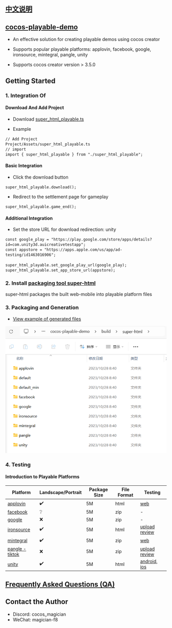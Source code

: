 
## [中文说明](https://github.com/magician-f/cocos-playable-demo/tree/main/README-CN.md)

## [cocos-playable-demo](https://github.com/magician-f/cocos-playable-demo)

* An effective solution for creating playable demos using cocos creator
* Supports popular playable platforms: applovin, facebook, google, ironsource, mintegral, pangle, unity

* Supports cocos creator version > 3.5.0

## Getting Started

### 1. Integration Of 

#### Download And Add Project

* Download [super_html_playable.ts](https://github.com/magician-f/cocos-playable-demo/tree/main/docs/sdk/super_html_playable.ts)

* Example
```
// Add Project
Project/Assets/super_html_playable.ts
// import
import { super_html_playable } from "./super_html_playable";
```

#### Basic Integration
* Click the download button
```
super_html_playable.download();
```
* Redirect to the settlement page for gameplay
```
super_html_playable.game_end();
```

#### Additional Integration

* Set the store URL for download redirection: unity
```
const google_play = "https://play.google.com/store/apps/details?id=com.unity3d.auicreativetestapp";
const appstore = "https://apps.apple.com/us/app/ad-testing/id1463016906";

super_html_playable.set_google_play_url(google_play);
super_html_playable.set_app_store_url(appstore);
```

### 2. Install [packaging tool super-html](https://store.cocos.com/app/detail/3657)

super-html packages the built web-mobile into playable platform files

### 3. Packaging and Generation

* [View example of generated files](https://github.com/magician-f/cocos-playable-demo/tree/main/build/super-html)

![channels.png](./docs/images/channels.png)

### 4. Testing

#### Introduction to Playable Platforms

|Platform|Landscape/Portrait|Package Size|File Format|Testing|
|--|--|--|--|--|
|[applovin](https://p.applov.in/playablePreview?create=1&qr=1)|✔️|5M|html|[web](https://p.applov.in/playablePreview?create=1&qr=1)|
|[facebook](https://docs.lunalabs.io/docs/playable/ad-networks/facebook)|❔|5M|zip|-|[web](https://developers.facebook.com/tools/playable-preview/)|
|[google](https://support.google.com/google-ads/answer/9981650?hl=zh-Hans)|❌|5M|zip|-|[web](https://h5validator.appspot.com/adwords/asset)|
|[ironsource](https://developers.is.com/ironsource-mobile/general/interactive-requirements)|✔️|5M|html|[upload review](https://developers.is.com/ironsource-mobile/general/html-upload/)|
|[mintegral](https://www.mindworks-creative.com/review/doc)|✔️|5M|zip|[web](https://www.mindworks-creative.com/review/)|
|[pangle - tiktok](https://ads.tiktok.com/help/article/playable-ads)|❌|5M|zip|[upload review](https://ads.tiktok.com/help/article/playable-ads?lang=zh#anchor-19)|
|[unity](https://docs.unity.com/acquire/manual/playable-ads)|✔️|5M|html|[android, ios](https://storage.googleapis.com/unity-ads-aui-prod-deployments/external-app/UnityAds_Playable_guide.pdf)|

## [Frequently Asked Questions (QA)](./QA.md)

## Contact the Author

* Discord: cocos_magician
* WeChat: magician-f8
